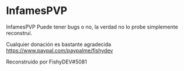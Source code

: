 # InfamesPVP

InfamesPVP
Puede tener bugs o no, la verdad no lo probe simplemente reconstruí.

Cualquier donación es bastante agradecida https://www.paypal.com/paypalme/fishydev



Reconstruido por FishyDEV#5081
